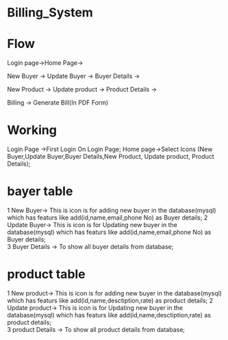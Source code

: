 # Billing_System

# Flow 


Login page->Home Page->

New Buyer -> Update Buyer -> Buyer Details ->

New Product -> Update product -> Product Details ->

Billing -> Generate Bill(In PDF Form)


# Working

Login Page ->First Login On Login Page;
Home page->Select Icons (New Buyer,Update Buyer,Buyer Details,New Product, Update product, Product Details);
  # bayer table     
  1 New Buyer->  This is icon is for adding new buyer in the database(mysql) which has featurs like add(id,name,email,phone No)
                      as Buyer details;
  2 Update Buyer-> This is icon is for Updating new buyer in the database(mysql) which has featurs like add(id,name,email,phone No)
                         as Buyer details;              
  3 Buyer Details -> To show all buyer details from database;         
   # product table    
  1 New product->  This is icon is for adding new buyer in the database(mysql) which has featurs like add(id,name,desctiption,rate)
                      as product details;
  2 Update product-> This is icon is for Updating new buyer in the database(mysql) which has featurs like add(id,name,desctiption,rate)
                      as product details;              
  3 product Details -> To show all product details from database;         
       
